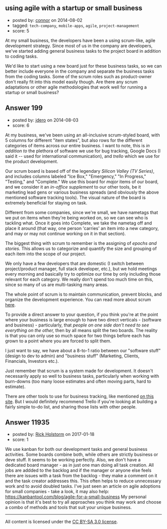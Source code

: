 ## using agile with a startup or small business

- posted by: [connor](https://stackexchange.com/users/392995/connor) on 2014-08-02
- tagged: `tech-company`, `mobile-apps`, `agile`, `project-management`
- score: 5

<p>At my small business, the developers have been a using scrum-like, agile development strategy. Since most of us in the company are developers, we've started adding general business tasks to the project board in addition to coding tasks.</p>

<p>We'd like to start using a new board just for these business tasks, so we can better include everyone in the company and separate the business tasks from the coding tasks. Some of the scrum roles such as product-owner don't really fit into this model easily though. Are there any scrum adaptations or other agile methodologies that work well for running a startup or small business?</p>



## Answer 199

- posted by: [jdero](https://stackexchange.com/users/1972448/jdero) on 2014-08-03
- score: 6

<p>At my business, we've been using an all-inclusive scrum-styled board, with 5 columns for different "item states", but also rows for the different categories of items across our entire business. I want to note, this is <em>in addition to</em> the plethora of software we use for bug tracking, Google Docs (I said it -- used for international communication), and <em>trello</em> which we use for the product development.</p>

<p>Our scrum board is based off of the legendary <em>Silicon Valley (TV Series)</em>, and includes columns labeled "Ice Box," "Emergency," "In Progress," "Testing," and "Complete." We use this board for <em>major</em> items of our board, and we consider it an <em>in-office supplement</em> to our other tools, be it marketing lead gens or various business spreads (and obviously the above mentioned software tracking tools). The visual nature of the board is extremely beneficial for staying on task.</p>

<p>Different from some companies, since we're small, we have nametags that we put on items when they're being worked on, so we can see who is tackling what. Once it goes into Complete, we take the nametag off and place it around (that way, one person 'carries' an item into a new category, and may or may not continue working on it in that section).</p>

<p>The biggest thing with scrum to remember is the assigning of <em>epochs and stories.</em> This allows us to categorize and quantify the size and grouping of each item into the scope of our project.</p>

<p>We only have a few developers that are domestic (I switch between project/product manager, full stack developer, etc.), but we hold meetings every morning and basically try to optimize our time by only including those relevant for each category. We really don't spend too much time on this, since so many of us are multi-tasking many areas. </p>

<p>The whole point of scrum is to maintain communication, prevent blocks, and organize the development experience. You can read more about scrum <a href="http://en.wikipedia.org/wiki/Scrum_(software_development)">here</a>.</p>

<p>To provide a direct answer to your question, if you think you're at the point where your business is large enough to have two direct verticals - (software and business) - particularly, that <em>people on one side don't need to see everything on the other,</em> then by all means split the two boards. The reality is that you can only use so much space for two things before each has grown to a point where you are forced to split them.</p>

<p>I just want to say, we have about a 8-to-1 ratio between our "software stuff" (design to dev to admin) and "business stuff" (Marketing, Clients, Financials, Investors etc.).</p>

<p>Just remember that scrum is a system made for development. It doesn't necessarily apply so well to business tasks, particularly when working with burn-downs (too many loose estimates and often moving parts, hard to estimate).</p>

<p>There are other tools to use for business tracking, like mentioned <a href="http://www.dumblittleman.com/2009/02/7-great-ways-to-track-your-progress.html">on this site</a>. But I would definitely recommend Trello if you're looking at building a fairly simple to-do list, and sharing those lists with other people.</p>



## Answer 11935

- posted by: [Rick Holstorm](https://stackexchange.com/users/10057164/rick-holstorm) on 2017-01-18
- score: 1

<p>We use kanban for both our development tasks and general business activities. Some boards combine both, while others are strictly business or deve stuff. It seems to be working perfectly. 
Also, we don't have a dedicated board manager - as in just one man doing all task creation. All jobs are addded to the backlog and if the manager or anyone else feels there are issues with a task from the backlog - they make a comment on it and the task creator addresses this. This often helps to reduce unnecessary work and to avoid doubled tasks. 
I've just seen an article on agile adoptions for small companies - take a look, it may also help: <a href="https://kanbantool.com/blog/agile-for-a-small-business" rel="nofollow noreferrer">https://kanbantool.com/blog/agile-for-a-small-business</a>
My personal opinion is that it's best to try all approaches you think may work and choose a combo of methods and tools that suit your unique business. </p>




---

All content is licensed under the [CC BY-SA 3.0 license](https://creativecommons.org/licenses/by-sa/3.0/).
